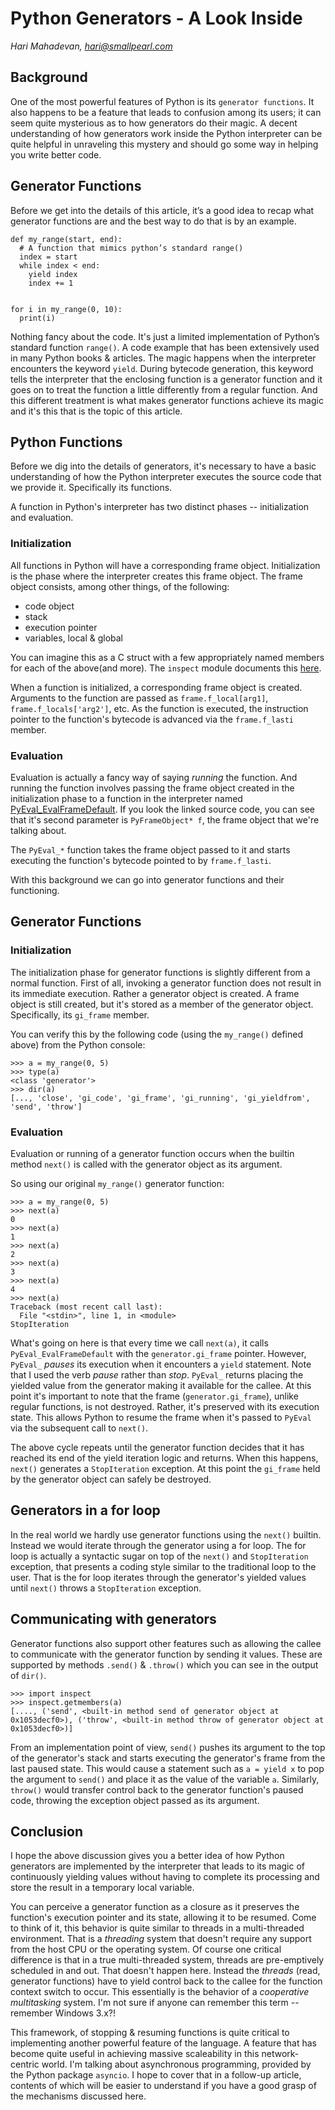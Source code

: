 # Python Generators - A Look Inside
<cite>Hari Mahadevan, hari@smallpearl.com</cite>

## Background
One of the most powerful features of Python is its `generator functions`. It also happens to be a feature that leads to confusion among its users; it can seem quite mysterious as to how generators do their magic. A decent understanding of how generators work inside the Python interpreter can be quite helpful in unraveling this mystery and should go some way in helping you write better code.

## Generator Functions
Before we get into the details of this article, it’s a good idea to recap what generator functions are and the best way to do that is by an example.

```
def my_range(start, end):
  # A function that mimics python’s standard range()
  index = start
  while index < end:
    yield index
    index += 1


for i in my_range(0, 10):
  print(i)
```

Nothing fancy about the code. It's just a limited implementation of Python’s standard function `range()`. A code example that has been extensively used in many Python books & articles. The magic happens when the interpreter encounters the keyword `yield`. During bytecode generation, this keyword tells the interpreter that the enclosing function is a generator function and it goes on to treat the function a little differently from a regular function. And this different treatment is what makes generator functions achieve its magic and it's this that is the topic of this article.

## Python Functions
Before we dig into the details of generators, it's necessary to have a basic understanding of how the Python interpreter executes the source code that we provide it. Specifically its functions.

A function in Python's interpreter has two distinct phases -- initialization and evaluation.

### Initialization
All functions in Python will have a corresponding frame object. Initialization is the phase where the interpreter creates this frame object. The frame object consists, among other things, of the following:

  - code object
  - stack
  - execution pointer
  - variables, local & global

You can imagine this as a C struct with a few appropriately named members for each of the above(and more). The `inspect` module documents this [here](https://docs.python.org/3/library/inspect.html#types-and-members).

When a function is initialized, a corresponding frame object is created. Arguments to the function are passed as `frame.f_local[arg1]`, `frame.f_locals['arg2']`, etc. As the function is executed, the instruction pointer to the function's bytecode is advanced via the `frame.f_lasti` member.


### Evaluation
Evaluation is actually a fancy way of saying *running* the function. And running the function involves passing the frame object created in the initialization phase to a function in the interpreter named [PyEval_EvalFrameDefault](https://github.com/python/cpython/blob/25104949a5a60ff86c10691e184ce2ecb500159b/Python/ceval.c#L880). If you look the linked source code, you can see that it's second parameter is `PyFrameObject* f`, the frame object that we're talking about.

The `PyEval_*` function takes the frame object passed to it and starts executing the function's bytecode pointed to by `frame.f_lasti`.

With this background we can go into generator functions and their functioning.

## Generator Functions

### Initialization
The initialization phase for generator functions is slightly different from a normal function. First of all, invoking a generator function does not result in its immediate execution. Rather a generator object is created. A frame object is still created, but it's stored as a member of the generator object. Specifically, its `gi_frame` member.

You can verify this by the following code (using the `my_range()` defined above) from the Python console:

```
>>> a = my_range(0, 5)
>>> type(a)
<class 'generator'>
>>> dir(a)
[..., 'close', 'gi_code', 'gi_frame', 'gi_running', 'gi_yieldfrom', 'send', 'throw']
```

### Evaluation
Evaluation or running of a generator function occurs when the builtin method `next()` is called with the generator object as its argument.

So using our original `my_range()` generator function:

```
>>> a = my_range(0, 5)
>>> next(a)
0
>>> next(a)
1
>>> next(a)
2
>>> next(a)
3
>>> next(a)
4
>>> next(a)
Traceback (most recent call last):
  File "<stdin>", line 1, in <module>
StopIteration
```

What's going on here is that every time we call `next(a)`, it calls `PyEval_EvalFrameDefault` with the `generator.gi_frame` pointer. However, `PyEval_` *pauses* its execution when it encounters a `yield` statement. Note that I used the verb *pause* rather than *stop*. `PyEval_` returns placing the yielded value from the generator making it available for the callee. At this point it's important to note that the frame (`generator.gi_frame`), unlike regular functions, is not destroyed. Rather, it's preserved with its execution state. This allows Python to resume the frame when it's passed to `PyEval` via the subsequent call to `next()`.

The above cycle repeats until the generator function decides that it has reached its end of the yield iteration logic and returns. When this happens, `next()` generates a `StopIteration` exception. At this point the `gi_frame` held by the generator object can safely be destroyed.

## Generators in a for loop
In the real world we hardly use generator functions using the `next()` builtin. Instead we would iterate through the generator using a for loop. The for loop is actually a syntactic sugar on top of the `next()` and `StopIteration` exception, that presents a coding style similar to the traditional loop to the user. That is the for loop iterates through the generator's yielded values until `next()` throws a `StopIteration` exception.


## Communicating with generators

Generator functions also support other features such as allowing the callee to communicate with the generator function by sending it values. These are supported by methods `.send()` & `.throw()` which you can see in the output of `dir()`.

```
>>> import inspect
>>> inspect.getmembers(a)
[...., ('send', <built-in method send of generator object at 0x1053decf0>), ('throw', <built-in method throw of generator object at 0x1053decf0>)]
```

From an implementation point of view, `send()` pushes its argument to the top of the generator's stack and starts executing the generator's frame from the last paused state. This would cause a statement such as `a = yield x` to pop the argument to `send()` and place it as the value of the variable `a`. Similarly, `throw()` would transfer control back to the generator function's paused code, throwing the exception object passed as its argument.

## Conclusion
I hope the above discussion gives you a better idea of how Python generators are implemented by the interpreter that leads to its magic of continuously yielding values without having to complete its processing and store the result in a temporary local variable.

You can perceive a generator function as a closure as it preserves the function's execution pointer and its state, allowing it to be resumed. Come to think of it, this behavior is quite similar to threads in a multi-threaded environment. That is a *threading* system that doesn't require any support from the host CPU or the operating system. Of course one critical difference is that in a true multi-threaded system, threads are pre-emptively scheduled in and out. That doesn't happen here. Instead the *threads* (read, generator functions) have to yield control back to the callee for the function context switch to occur. This essentially is the behavior of a *cooperative multitasking* system. I'm not sure if anyone can remember this term -- remember Windows 3.x?!

This framework, of stopping & resuming functions is quite critical to implementing another powerful feature of the language. A feature that has become quite useful in achieving massive scaleability in this network-centric world. I'm talking about asynchronous programming, provided by the Python package `asyncio`. I hope to cover that in a follow-up article, contents of which will be easier to understand if you have a good grasp of the mechanisms discussed here.
